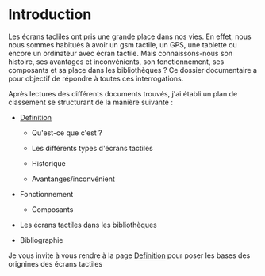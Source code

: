 #  Introduction 

Les écrans tacliles ont pris une grande place dans nos vies. En effet, nous nous sommes habitués à avoir un gsm tactile, un GPS, une tablette ou encore un ordinateur avec écran tactile. Mais connaissons-nous son histoire, ses avantages et inconvénients, son fonctionnement, ses composants et sa place dans les bibliothèques ? Ce dossier documentaire a pour objectif de répondre à toutes ces interrogations.

Après lectures des différents documents trouvés, j'ai établi un plan de classement se structurant de la manière suivante :

* [Definition](Definition.md)
    
    * Qu'est-ce que c'est ?
    
    * Les différents types d'écrans tactiles
    
    * Historique
    
    * Avantanges/inconvénient

* Fonctionnement
  
  * Composants

* Les écrans tactiles dans les bibliothèques

* Bibliographie



Je vous invite à vous rendre à la page [Definition](Definition.md) pour poser les bases des orignines des écrans tactiles
   
